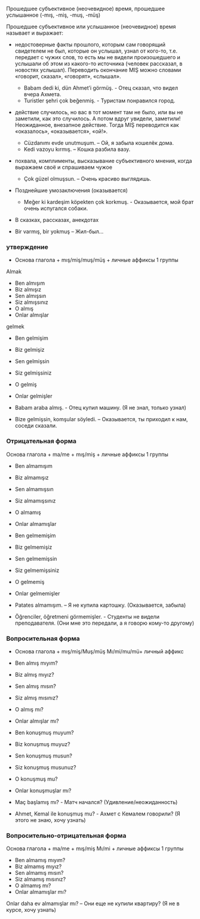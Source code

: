 Прошедшее субъективное (неочевидное) время, прошедшее услышанное (-mış, -miş, -muş, -müş)

Прошедшее субъективное или услышанное  (неочевидное) время называет и выражает:

- недостоверные факты прошлого, которым сам говорящий свидетелем не был, которые он услышал, узнал от кого-то, т.е. передает с чужих слов, то есть мы не видели произошедшего и услышали об этом из какого-то источника (человек рассказал, в новостях услышал). Переводить окончание MIŞ можно словами «говорит, сказал», «говорят», «слышал».
  - Babam dedi ki, dün Ahmet’i görmüş. - Отец сказал, что видел вчера Ахмета.
  - Turistler şehri çok beğenmiş. - Туристам понравился город.



- действие случилось, но вас в тот момент там не было, или вы не заметили, как это случилось. А потом вдруг увидели, заметили! Неожиданное, внезапное действие.
Тогда MIŞ переводится как «оказалось», «оказывается», «ой!».
  - Cüzdanımı evde unutmuşum.  – Ой, я забыла кошелёк дома.
  - Kedi vazoyu kırmış. – Кошка разбила вазу.

- похвала, комплименты, высказывание субъективного мнения, когда выражаем своё и спрашиваем чужое 
  - Çok güzel olmuşsun.  – Очень красиво выглядишь.

- Позднейшие умозаключения (оказывается)
  - Meğer ki kardeşim köpekten çok korkmuş. - Оказывается, мой брат очень испугался собаки.
- 	В сказках, рассказах, анекдотах
  - Bir varmış, bir yokmuş – Жил-был…


### утверждение

- Основа глагола + mış/miş/muş/müş + личные аффиксы 1 группы

Almak
- Ben almışım       
- Biz almışız
- Sen almışsın       
- Siz almışsınız
- O almış                
- Onlar almışlar


gelmek
- Ben gelmişim      
- Biz gelmişiz
- Sen gelmişsin       
- Siz gelmişsiniz
- O    gelmiş      
- Onlar gelmişler


- Babam araba almış. - Отец купил машину. (Я не знал, только узнал)
- Bize gelmişsin, komşular söyledi. – Оказывается, ты приходил к нам, соседи сказали.


### Отрицательная форма
Основа глагола + ma/me + mış/miş + личные аффиксы 1 группы

- Ben almamışım       
- Biz almamışız
- Sen almamışsın       
- Siz almamışsınız
- O almamış                
- Onlar almamışlar


- Ben gelmemişim     
- Biz gelmemişiz
- Sen gelmemişsin     
- Siz gelmemişsiniz
- O gelmemiş              
- Onlar gelmemişler


- Patates almamışım. – Я не купила картошку. (Оказывается, забыла)
- Öğrenciler, öğretmeni görmemişler. - Студенты не видели преподавателя. (Они мне это передали, а я говорю кому-то другому)


### Вопросительная форма
- Основа глагола + mış/miş/Muş/müş    Mı/mi/mu/mü+ личный аффикс


- Ben almış mıyım?      
- Biz almış mıyız?
- Sen almış mısın?        
- Siz almış mısınız?
- O almış mı?                 
- Onlar almışlar mı?

- Ben konuşmuş muyum?     
- Biz konuşmuş muyuz?
- Sen konuşmuş musun?       
- Siz konuşmuş musunuz?
- O konuşmuş mu?                 
- Onlar konuşmuşlar mı?


- Maç başlamış mı? - Матч начался? (Удивление/неожиданность)
- Ahmet, Kemal ile konuşmuş mu? - Ахмет с Кемалем говорили? (Я этого не знаю, хочу узнать)

### Вопросительно-отрицательная форма

Основа глагола + ma/me + mış/miş    Mı/mi + личные аффиксы 1 группы

- Ben almamış mıyım?  
- Biz almamış mıyız?
- Sen almamış mısın?   
- Siz almamış mısınız?
- O almamış mı?            
- Onlar almamışlar mı?

Onlar daha ev almamışlar mı? – Они еще не купили квартиру? (Я не в курсе, хочу узнать) 
 
